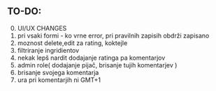 ## TO-DO:

0. UI/UX CHANGES
1. pri vsaki formi - ko vrne error, pri pravilnih zapisih obdrži zapisano
2. moznost delete,edit za rating, koktejle
3. filtriranje ingridientov
4. nekak lepš nardit dodajanje ratinga pa komentarjov
5. admin role( dodajanje pijač, brisanje tujih komentarjev )
6. brisanje svojega komentarja
7. ura pri komentarjih ni GMT+1
